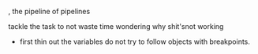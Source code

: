 , the pipeline of pipelines

tackle the task to not waste time wondering why shit'snot working


- first thin out the variables do not try to follow objects with breakpoints. 
